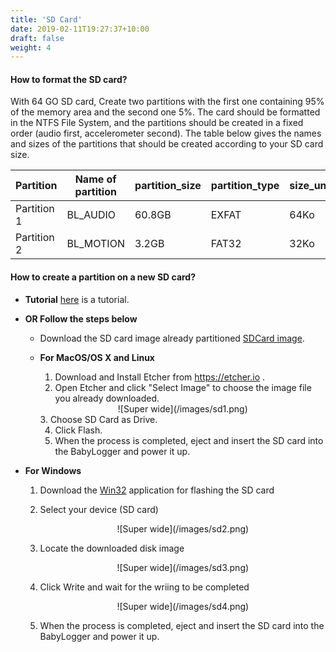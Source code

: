 ```yaml
---
title: 'SD Card'
date: 2019-02-11T19:27:37+10:00
draft: false
weight: 4
---
```


<!--more-->



####  How to format the SD card?
With 64 GO SD card, Create two partitions with the first one containing 95% of the memory area and the second one 5%. The card should be formatted in the NTFS File System, and the partitions should be created in a fixed order (audio first, accelerometer second). The table below gives the names and sizes of the partitions that should be created according to your SD card size.



Partition| Name of partition| partition_size | partition_type| size_unity_allocation
--- |--- |--- | --- | ---
Partition 1 | BL_AUDIO|60.8GB |EXFAT| 64Ko 
Partition 2 | BL_MOTION |3.2GB |FAT32| 32Ko 

#### How to create a partition on a new SD card?
- **Tutorial**
  [here](xxx) is a tutorial.

- **OR Follow the steps below**
  -  Download the SD card image already partitioned [SDCard image](/images/img.zip).
  - **For MacOS/OS X and Linux**

    1.  Download and Install Etcher from https://etcher.io .
    2.  Open Etcher and click "Select Image" to choose the image file you already downloaded.
    <center>![Super wide](/images/sd1.png)</center>
    3. Choose SD Card as Drive.

    4. Click Flash.
    5. When the process is completed, eject and insert the SD card into the BabyLogger and power it up.
- **For Windows**

    1. Download the [Win32](https://sourceforge.net/projects/win32diskimager/) application for flashing the SD card
    2. Select your device (SD card) 
        
        <center>![Super wide](/images/sd2.png)</center>
    3. Locate the downloaded disk image
    
        <center>![Super wide](/images/sd3.png)</center>
    4. Click Write and wait for the wriing to be completed
   
        <center>![Super wide](/images/sd4.png)</center>
    5. When the process is completed, eject and insert the SD card into the BabyLogger and power it up.
